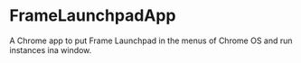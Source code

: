 # FrameLaunchpadApp
A Chrome app to put Frame Launchpad in the menus of Chrome OS and run instances ina  window.
